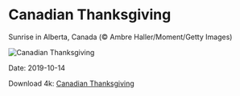 # Canadian Thanksgiving

Sunrise in Alberta, Canada (© Ambre Haller/Moment/Getty Images)

![Canadian Thanksgiving](https://bing.com/th?id=OHR.AlbertaThanksgiving_EN-US0590725789_UHD.jpg&rf=LaDigue_UHD.jpg&pid=hp&w=1024&h=576)

Date: 2019-10-14

Download 4k: [Canadian Thanksgiving](https://bing.com/th?id=OHR.AlbertaThanksgiving_EN-US0590725789_UHD.jpg&rf=LaDigue_UHD.jpg&pid=hp&w=3840&h=2160)

